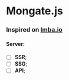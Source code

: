 # Mongate.js

### Inspired on <a href="https://imba.io" target="_blank">Imba.io</a>

#### Server:

-   [ ] **SSR**;
-   [ ] **SSG**;
-   [ ] **API**;

